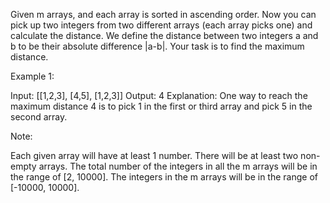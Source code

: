 
Given m arrays, and each array is sorted in ascending order. Now you can pick up two integers from two different arrays (each array picks one) and calculate the distance. We define the distance between two integers a and b to be their absolute difference |a-b|. Your task is to find the maximum distance.


Example 1:

Input: 
[[1,2,3],
 [4,5],
 [1,2,3]]
Output: 4
Explanation: 
One way to reach the maximum distance 4 is to pick 1 in the first or third array and pick 5 in the second array.


	
Note:

Each given array will have at least 1 number. There will be at least two non-empty arrays.
The total number of the integers in all the m arrays will be in the range of [2, 10000].
The integers in the m arrays will be in the range of [-10000, 10000].

